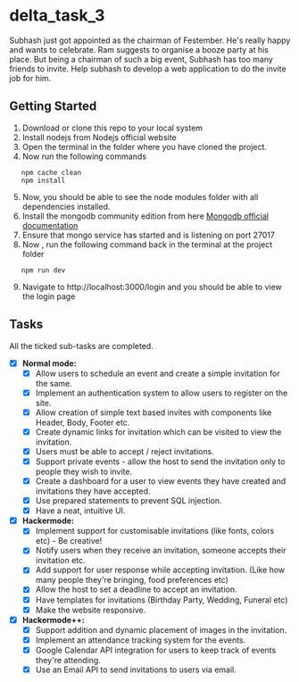 # delta_task_3

Subhash just got appointed as the chairman of Festember. He's really happy and wants to celebrate. Ram suggests to organise a booze party at his place. But being a chairman of such a big event, Subhash has too many friends to invite. Help subhash to develop a web application to do the invite job for him.

## Getting Started

1. Download or clone this repo to your local system
2. Install nodejs from Nodejs official website
3. Open the terminal in the folder where you have cloned the project.
4. Now run the following commands

```
   npm cache clean
   npm install
```

5. Now, you should be able to see the node modules folder with all dependencies installed.
6. Install the mongodb community edition from here [Mongodb official documentation](https://docs.mongodb.com/manual/administration/install-community/)
7. Ensure that mongo service has started and is listening on port 27017
8. Now , run the following command back in the terminal at the project folder

```
   npm run dev
```

9. Navigate to http://localhost:3000/login and you should be able to view the login page

## Tasks

All the ticked sub-tasks are completed.

- [x] **Normal mode:**
  - [x] Allow users to schedule an event and create a simple invitation for the same.
  - [x] Implement an authentication system to allow users to register on the site.
  - [x] Allow creation of simple text based invites with components like Header, Body, Footer etc.
  - [x] Create dynamic links for invitation which can be visited to view the invitation.
  - [x] Users must be able to accept / reject invitations.
  - [x] Support private events - allow the host to send the invitation only to people they wish to invite.
  - [x] Create a dashboard for a user to view events they have created and invitations they have accepted.
  - [x] Use prepared statements to prevent SQL injection.
  - [x] Have a neat, intuitive UI.
- [x] **Hackermode:**
  - [x] Implement support for customisable invitations (like fonts, colors etc) - Be creative!
  - [x] Notify users when they receive an invitation, someone accepts their invitation etc.
  - [x] Add support for user response while accepting invitation. (Like how many people they're bringing, food preferences etc)
  - [x] Allow the host to set a deadline to accept an invitation.
  - [x] Have templates for invitations (Birthday Party, Wedding, Funeral etc)
  - [x] Make the website responsive.
- [x] **Hackermode++:**
  - [x] Support addition and dynamic placement of images in the invitation.
  - [x] Implement an attendance tracking system for the events.
  - [x] Google Calendar API integration for users to keep track of events they're attending.
  - [x] Use an Email API to send invitations to users via email.
